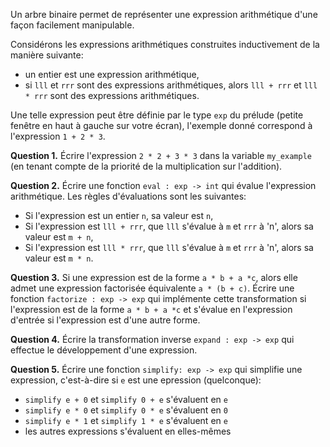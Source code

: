 Un arbre binaire permet de représenter une expression arithmétique
d'une façon facilement manipulable.

Considérons les expressions arithmétiques construites inductivement de
la manière suivante:

* un entier est une expression arithmétique,
* si `lll` et `rrr` sont des expressions arithmétiques, alors `lll +
  rrr` et `lll * rrr` sont des expressions arithmétiques.
  
Une telle expression peut être définie par le type `exp` du prélude
(petite fenêtre en haut à gauche sur votre écran), l'exemple donné
correspond à l'expression `1 + 2 * 3`.

**Question 1.** Écrire l'expression `2 * 2 + 3 * 3` dans la variable
`my_example` (en tenant compte de la priorité de la multiplication sur
l'addition).

**Question 2.** Écrire une fonction `eval : exp -> int` qui évalue
l'expression arithmétique. Les règles d'évaluations sont les
suivantes:

 * Si l'expression est un entier `n`, sa valeur est `n`,
 * Si l'expression est `lll + rrr`, que `lll` s'évalue à `m` et `rrr`
   à 'n', alors sa valeur est `m + n`,
 * Si l'expression est `lll * rrr`, que `lll` s'évalue à `m` et `rrr`
   à 'n', alors sa valeur est `m * n`.
   
**Question 3.** Si une expression est de la forme `a * b + a *c`,
alors elle admet une expression factorisée équivalente `a * (b + c)`.
Écrire une fonction `factorize : exp -> exp` qui implémente cette 
transformation si l'expression est de la forme `a * b + a *c` et s'évalue
en l'expression d'entrée si l'expression est d'une autre forme.
   
**Question 4.** Écrire la transformation inverse `expand : exp -> exp`
qui effectue le développement d'une expression.

**Question 5.** Écrire une fonction `simplify: exp -> exp` qui
simplifie une expression, c'est-à-dire si `e` est une epression
(quelconque):

* `simplify e + 0` et `simplify 0 + e` s'évaluent en `e`
* `simplify e * 0` et `simplify 0 * e` s'évaluent en `0`
* `simplify e * 1` et `simplify 1 * e` s'évaluent en `e`
* les autres expressions s'évaluent en elles-mêmes


